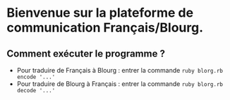 # Bienvenue sur la plateforme de communication Français/Blourg.

## Comment exécuter le programme ?

- Pour traduire de Français à Blourg : entrer la commande ```ruby blorg.rb encode '...'```
- Pour traduire de Blourg à Français : entrer la commande ```ruby blorg.rb decode '...'```